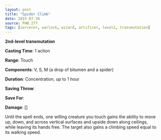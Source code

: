 ```yaml
---
layout: post
title: "Spider Climb"
date: 2015-07-30
source: PHB.277
tags: [sorcerer, warlock, wizard, artificer, level2, transmutation]
---
```


**2nd-level transmutation**

**Casting Time**: 1 action

**Range**: Touch

**Components**: V, S, M (a drop of bitumen and a spider)

**Duration**: Concentration, up to 1 hour

**Saving Throw**:

**Save For**:

**Damage**: []

Until the spell ends, one willing creature you touch gains the ability to move up, down, and across vertical surfaces and upside down along ceilings, while leaving its hands free. The target also gains a climbing speed equal to its walking speed.
